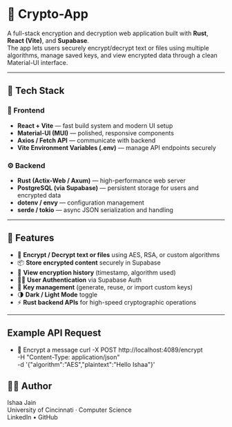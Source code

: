 # 🔐 Crypto-App

A full-stack encryption and decryption web application built with **Rust**, **React (Vite)**, and **Supabase**.  
The app lets users securely encrypt/decrypt text or files using multiple algorithms, manage saved keys, and view encrypted data through a clean Material-UI interface.

---

## 🚀 Tech Stack

### 🧠 Frontend
- **React + Vite** — fast build system and modern UI setup  
- **Material-UI (MUI)** — polished, responsive components  
- **Axios / Fetch API** — communicate with backend  
- **Vite Environment Variables (.env)** — manage API endpoints securely  

### ⚙️ Backend
- **Rust (Actix-Web / Axum)** — high-performance web server  
- **PostgreSQL (via Supabase)** — persistent storage for users and encrypted data  
- **dotenv / envy** — configuration management  
- **serde / tokio** — async JSON serialization and handling  

---

## 🧩 Features

- 🔑 **Encrypt / Decrypt text or files** using AES, RSA, or custom algorithms  
- 📦 **Store encrypted content** securely in Supabase  
- 🧾 **View encryption history** (timestamp, algorithm used)  
- 🧍‍♂️ **User Authentication** via Supabase Auth  
- 🧮 **Key management** (generate, reuse, or import custom keys)  
- 🌗 **Dark / Light Mode** toggle  
- ⚡ **Rust backend APIs** for high-speed cryptographic operations  

---

## Example API Request

- 🔑 Encrypt a message
curl -X POST http://localhost:4089/encrypt \
  -H "Content-Type: application/json" \
  -d '{"algorithm":"AES","plaintext":"Hello Ishaa"}'

## 👩‍💻 Author

Ishaa Jain \
University of Cincinnati · Computer Science \
LinkedIn • GitHub




